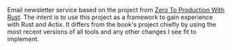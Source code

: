 Email newsletter service based on the project from [Zero To Production With Rust](https://www.zero2prod.com/).
The intent is to use this project as a framework to gain experience with Rust and Actix. It differs from the book's project chiefly by using the most recent versions of all tools and any other changes I see fit to implement.